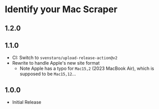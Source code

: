 # Identify your Mac Scraper

## 1.2.0

## 1.1.0
- CI: Switch to `svenstaro/upload-release-action@v2`
- Rewrite to handle Apple's new site format
  - Note Apple has a typo for `Mac15,2` (2023 MacBook Air), which is supposed to be `Mac15,12`...

## 1.0.0
- Initial Release